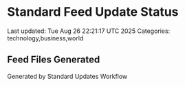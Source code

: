 # Standard Feed Update Status
Last updated: Tue Aug 26 22:21:17 UTC 2025
Categories: technology,business,world

## Feed Files Generated

Generated by Standard Updates Workflow
